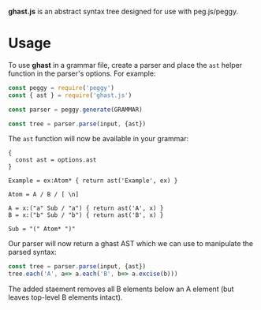 **ghast.js** is an abstract syntax tree designed for use with peg.js/peggy.

# Usage

To use **ghast** in a grammar file, create a parser and place the `ast` helper
function in the parser's options. For example:

```javascript
const peggy = require('peggy')
const { ast } = require('ghast.js')

const parser = peggy.generate(GRAMMAR)

const tree = parser.parse(input, {ast})
```

The `ast` function will now be available in your grammar:

```pegjs
{
  const ast = options.ast
}

Example = ex:Atom* { return ast('Example', ex) }

Atom = A / B / [ \n]

A = x:("a" Sub / "a") { return ast('A', x) }
B = x:("b" Sub / "b") { return ast('B', x) }

Sub = "(" Atom* ")"
```

Our parser will now return a ghast AST which we can use to manipulate the parsed syntax:

```javascript
const tree = parser.parse(input, {ast})
tree.each('A', a=> a.each('B', b=> a.excise(b)))
```

The added staement removes all B elements below an A element (but leaves top-level B elements intact).
